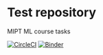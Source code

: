 # Test repository
MIPT ML course tasks

[![CircleCI](https://circleci.com/gh/mirosh111/first_repository/tree/master.svg?style=svg)](https://circleci.com/gh/mirosh111/first_repository/tree/master)
[![Binder](https://mybinder.org/badge.svg)](https://mybinder.org/v2/gh/mirosh111/first_repository/master)
